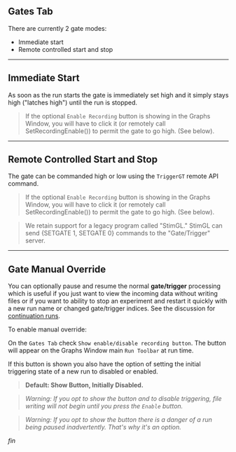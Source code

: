 ## Gates Tab

There are currently 2 gate modes:

* Immediate start
* Remote controlled start and stop

--------

## Immediate Start

As soon as the run starts the gate is immediately set high and it simply
stays high ("latches high") until the run is stopped.

>If the optional `Enable Recording` button is showing in the Graphs Window,
you will have to click it (or remotely call SetRecordingEnable()) to permit
the gate to go high. (See below).

--------

## Remote Controlled Start and Stop

The gate can be commanded high or low using the `TriggerGT` remote API
command.

>If the optional `Enable Recording` button is showing in the Graphs Window,
you will have to click it (or remotely call SetRecordingEnable()) to permit
the gate to go high. (See below).

>We retain support for a legacy program called "StimGL." StimGL can
send {SETGATE 1, SETGATE 0} commands to the "Gate/Trigger" server.

--------

## Gate Manual Override

You can optionally pause and resume the normal **gate/trigger** processing
which is useful if you just want to view the incoming data without writing
files or if you want to ability to stop an experiment and restart it
quickly with a new run name or changed gate/trigger indices. See the
discussion for [continuation runs](SaveTab_Help.html/#run-name-and-run-continuation).

To enable manual override:

On the `Gates Tab` check `Show enable/disable recording button`. The
button will appear on the Graphs Window main `Run Toolbar` at run time.

If this button is shown you also have the option of setting the initial
triggering state of a new run to disabled or enabled.

>**Default: Show Button, Initially Disabled.**

>_Warning: If you opt to show the button and to disable triggering, file
writing will not begin until you press the `Enable` button._

>_Warning: If you opt to show the button there is a danger of a run being
paused inadvertently. That's why it's an option._


_fin_

